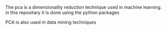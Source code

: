 The pca is a dimensionality reduction technique used in machine learning.
in this repositary it is done using the python packages

PCA is also used in data mining techniques
